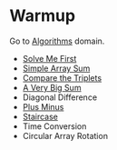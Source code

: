 # Warmup
Go to [Algorithms](../../algorithms) domain.

- [Solve Me First](solve-me-first.hs)
- [Simple Array Sum](simple-array-sum.hs)
- [Compare the Triplets](compare-the-triplets.hs)
- [A Very Big Sum](a-very-big-sum.hs)
- Diagonal Difference
- [Plus Minus](plus-minus.hs)
- [Staircase](staircase.hs)
- Time Conversion
- Circular Array Rotation

